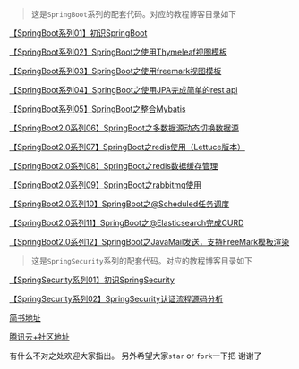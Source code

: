> 这是`SpringBoot`系列的配套代码。对应的教程博客目录如下

[【SpringBoot系列01】初识SpringBoot](https://www.jianshu.com/p/5c7584a2b008)

[【SpringBoot系列02】SpringBoot之使用Thymeleaf视图模板](https://www.jianshu.com/p/66d1be96ea1e)

[【SpringBoot系列03】SpringBoot之使用freemark视图模板](https://www.jianshu.com/p/ede0d698b0ae)

[【SpringBoot系列04】SpringBoot之使用JPA完成简单的rest api](https://www.jianshu.com/p/b0ece9f17a2f)

[【SpringBoot系列05】SpringBoot之整合Mybatis](https://www.jianshu.com/p/c44dc639cb93)

[【SpringBoot2.0系列06】SpringBoot之多数据源动态切换数据源](https://www.jianshu.com/p/cac4759b2684)

[【SpringBoot2.0系列07】SpringBoot之redis使用（Lettuce版本）](https://www.jianshu.com/p/feef1421ab0b)

[【SpringBoot2.0系列08】SpringBoot之redis数据缓存管理](https://www.jianshu.com/p/6943bb8a9ab8)

[【SpringBoot2.0系列09】SpringBoot之rabbitmq使用](https://www.jianshu.com/p/0d400d30936b)

[【SpringBoot2.0系列10】SpringBoot之@Scheduled任务调度](https://www.jianshu.com/p/94cc87cf8f18)

[【SpringBoot2.0系列11】SpringBoot之@Elasticsearch完成CURD](https://www.jianshu.com/p/3ec38433d9ad)

[【SpringBoot2.0系列12】SpringBoot之JavaMail发送，支持FreeMark模板渲染](https://www.jianshu.com/p/179358c2b1ae)

> 这是`SpringSecurity`系列的配套代码。对应的教程博客目录如下

[【SpringSecurity系列01】初识SpringSecurity](http://www.yukonga.cn/2019/04/11/%E3%80%90SpringSecurity%E7%B3%BB%E5%88%9701%E3%80%91%E5%88%9D%E8%AF%86SpringSecurity/)

[【SpringSecurity系列02】SpringSecurity认证流程源码分析](https://www.yukonga.cn/2019/04/12/SpringSecurity%E7%B3%BB%E5%88%9702%E3%80%91SpringSecurity%20UsernamePasswordAuthenticationFilter%E8%AE%A4%E8%AF%81%E9%80%BB%E8%BE%91%E6%BA%90%E7%A0%81%E8%A7%A3%E8%AF%BB/)


[简书地址](https://www.jianshu.com/nb/26935871)

[腾讯云+社区地址](https://cloud.tencent.com/developer/column/4803)

有什么不对之处欢迎大家指出。
另外希望大家`star` or `fork`一下把 谢谢了
